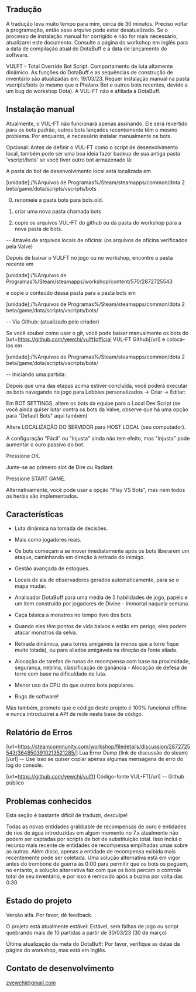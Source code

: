 ##  Tradução 

A tradução leva muito tempo para mim, cerca de 30 minutos. Preciso voltar à programação, então esse arquivo pode estar desatualizado. Se o processo de instalação manual for corrigido e não for mais necessário, atualizarei este documento. Consulte a página do workshop em inglês para a data de compilação atual do DotaBuff e a data de lançamento do software.



VULFT - Total Override Bot Script. Comportamento de luta altamente dinâmico. As funções do DotaBuff e as sequências de construção de inventário são atualizadas em: 19/03/23. Requer instalação manual na pasta vscripts/bots (o mesmo que o Phalanx Bot e outros bots recentes, devido a um bug do workshop Dota). A VUL-FT não é afiliada à DotaBuff.



##  Instalação manual 

Atualmente, o VUL-FT não funcionará apenas assinando. Ele será revertido para os bots padrão, outros bots lançados recentemente têm o mesmo problema. Por enquanto, é necessário instalar manualmente os bots.



Opcional: Antes de definir o VUL-FT como o script de desenvolvimento local, também pode ser uma boa ideia fazer backup de sua antiga pasta 'vscript/bots' se você tiver outro bot armazenado lá:

A pasta do bot de desenvolvimento local está localizada em

[unidade]:/%Arquivos de Programas%/Steam/steamapps/common/dota 2 beta/game/dota/scripts/vscripts/bots

0) renomeie a pasta bots para bots.old.

1) criar uma nova pasta chamada bots

2) copie os arquivos VUL-FT do github ou da pasta do workshop para a nova pasta de bots.



-- Através de arquivos locais de oficina: (os arquivos de oficina verificados pela Valve)

Depois de baixar o VULFT no jogo ou no workshop, encontre a pasta recente em

[unidade]:/%Arquivos de Programas%/Steam/steamapps/workshop/content/570/2872725543

e copie o conteúdo dessa pasta para a pasta bots em 

[unidade]:/%Arquivos de Programas%/Steam/steamapps/common/dota 2 beta/game/dota/scripts/vscripts/bots/



-- Via Github: (atualizado pelo criador)

Se você souber como usar o git, você pode baixar manualmente os bots do [url=https://github.com/yewchi/vulft]official VUL-FT Github[/url] e colocá-los em

[unidade]:/%Arquivos de Programas%/Steam/steamapps/common/dota 2 beta/game/dota/scripts/vscripts/bots/



-- Iniciando uma partida:

Depois que uma das etapas acima estiver concluída, você poderá executar os bots navegando no jogo para Lobbies personalizados -> Criar -> Editar:

Em BOT SETTINGS, altere os bots da equipe para o Local Dev Script (se você ainda quiser lutar contra os bots da Valve, observe que há uma opção para "Default Bots" aqui também)

Altere LOCALIZAÇÃO DO SERVIDOR para HOST LOCAL (seu computador).

A configuração "Fácil" ou "Injusta" ainda não tem efeito, mas "Injusta" pode aumentar o ouro passivo do bot.

Pressione OK.

Junte-se ao primeiro slot de Dire ou Radiant.

Pressione START GAME.



Alternativamente, você pode usar a opção "Play VS Bots", mas nem todos os heróis são implementados.



## Características

- Luta dinâmica na tomada de decisões.

- Mais como jogadores reais.

- Os bots começam a se mover imediatamente após os bots liberarem um ataque, caminhando em direção à retirada do inimigo.

- Gestão avançada de estoques.

- Locais de ala de observadores gerados automaticamente, para se o mapa mudar.

- Analisador DotaBuff para uma média de 5 habilidades de jogo, papéis e um item construído por jogadores de Divine - Immortal naquela semana.

- Caça básica a monstros no tempo livre dos bots.

- Quando eles têm pontos de vida baixos e estão em perigo, eles podem atacar monstros da selva.

- Retirada dinâmica, para torres amigáveis (a menos que a torre fique muito lotada), ou para aliados amigáveis na direção da fonte aliada.

- Alocação de tarefas de runas de recompensa com base na proximidade, segurança, neblina, classificação de ganância - Alocação de defesa de torre com base na dificuldade de luta.

- Menor uso da CPU do que outros bots populares.

- Bugs de software!



Mas também, prometo que o código deste projeto é 100% funcional offline e nunca introduzirei a API de rede nesta base de código.



##  Relatório de Erros 

[url=https://steamcommunity.com/workshop/filedetails/discussion/2872725543/3648503910213521285/] Lua Error Dump (link de discussão do steam)[/url] -- Use isso se quiser copiar apenas algumas mensagens de erro do log do console.

[url=https://github.com/yewchi/vulft] Código-fonte VUL-FT[/url] -- Github público



##  Problemas conhecidos 

Esta seção é bastante difícil de traduzir, desculpe!



Todas as novas entidades grabbable de recompensas de ouro e entidades de rios de água introduzidas em algum momento no 7.x atualmente não podem ser captadas por scripts de bot de substituição total. Isso inclui o recurso mais recente de entidades de recompensa empilhadas umas sobre as outras. Além disso, apenas a entidade de recompensa exibida mais recentemente pode ser coletada. Uma solução alternativa está em vigor antes do trombone de guerra às 0:00 para permitir que os bots os peguem, no entanto, a solução alternativa faz com que os bots percam o controle total de seu inventário, e por isso é removido após a buzina por volta das 0:30



##  Estado do projeto 

Versão alfa. Por favor, dê feedback.

O projeto está atualmente estável: Estável, sem falhas de jogo ou script quebrando mais de 10 partidas a partir de 30/03/23 (30 de março)

Última atualização da meta do DotaBuff: Por favor, verifique as datas da página do workshop, mas está em inglês.



##  Contato de desenvolvimento 

zyewchi@gmail.com


